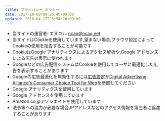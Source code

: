 ```yaml
---
title: プライバシー ポリシー
date: 2017-10-08T09:26:40+09:00
updated: 2018-04-17T23:54:20+09:00
---
```


* 当サイトの運営者: エヌユル <ncaq@ncaq.net>
* 当サイトはCookieを使用しています,望まない場合,ブラウザ設定によってCookieの使用を拒否することが可能です
* CookieはGoogle アナリティクスによるアクセス解析や,Google アドセンスによる広告の表示に使われます
* Googleなどの広告配信システムはCookieを使用してユーザに最適化した広告を表示することがあります
* Googleの広告最適化を無効化するには[広告設定](https://adssettings.google.com/authenticated)か[Digital Advertising Alliance's Consumer Choice Tool for Web](http://optout.aboutads.info/#!/)を参照してください
* Google アナリティクスを使用しています
* Google アドセンスを使用しています
* Amazon.co.jpアソシエイトを使用しています
* 法令等への協力が必要な場合,IPアドレスなどのアクセス情報を第三者に譲渡することがあります
